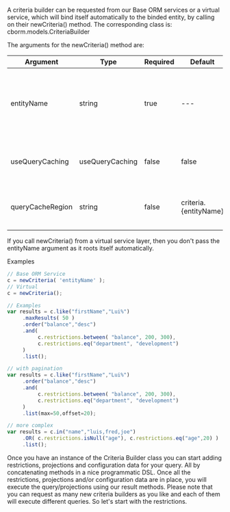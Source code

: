 A criteria builder can be requested from our Base ORM services or a virtual service, which will bind itself automatically to the binded entity, by calling on their newCriteria() method. The corresponding class is: cborm.models.CriteriaBuilder

The arguments for the newCriteria() method are:

| Argument | Type | Required | Default | Description |
| --- | --- | --- | --- | --- |
| entityName | string | true | --- | The name of the entity to bind this criteria builder with, the initial pivot. |
| useQueryCaching | useQueryCaching | false | false | To allow for query caching of *list()* operations |
| queryCacheRegion | string | false | criteria.{entityName} | The name of the cache region to use |

If you call newCriteria() from a virtual service layer, then you don't pass the entityName argument as it roots itself automatically.

Examples

```javascript
// Base ORM Service
c = newCriteria( 'entityName' );
// Virtual
c = newCriteria();

// Examples
var results = c.like("firstName","Lui%")
     .maxResults( 50 )
     .order("balance","desc")
     .and( 
          c.restrictions.between( "balance", 200, 300),
          c.restrictions.eq("department", "development")
     )
     .list();

// with pagination
var results = c.like("firstName","Lui%")
     .order("balance","desc")
     .and( 
          c.restrictions.between( "balance", 200, 300),
          c.restrictions.eq("department", "development")
     )
     .list(max=50,offset=20);

// more complex
var results = c.in("name","luis,fred,joe")
     .OR( c.restrictions.isNull("age"), c.restrictions.eq("age",20) )
     .list();
```

Once you have an instance of the Criteria Builder class you can start adding restrictions, projections and configuration data for your query. All by concatenating methods in a nice programmatic DSL. Once all the restrictions, projections and/or configuration data are in place, you will execute the query/projections using our result methods. Please note that you can request as many new criteria builders as you like and each of them will execute different queries. So let's start with the restrictions.